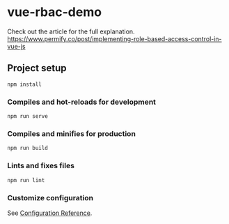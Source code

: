 # vue-rbac-demo
Check out the article for the full explanation.
https://www.permify.co/post/implementing-role-based-access-control-in-vue-js

## Project setup
```
npm install
```

### Compiles and hot-reloads for development
```
npm run serve
```

### Compiles and minifies for production
```
npm run build
```

### Lints and fixes files
```
npm run lint
```

### Customize configuration
See [Configuration Reference](https://cli.vuejs.org/config/).
